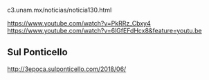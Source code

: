 c3.unam.mx/noticias/noticia130.html

https://www.youtube.com/watch?v=PkRRz_Cbxy4
https://www.youtube.com/watch?v=6lGfEFdHcx8&feature=youtu.be

## Sul Ponticello
http://3epoca.sulponticello.com/2018/06/
